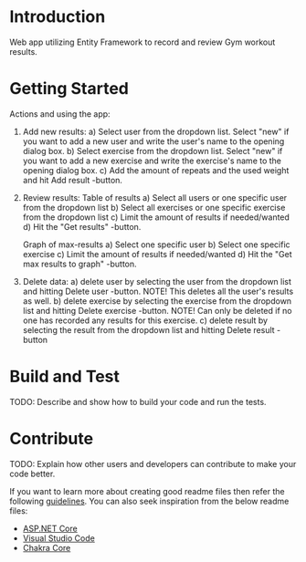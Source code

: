 # Introduction 
Web app utilizing Entity Framework to record and review Gym workout results.

# Getting Started

Actions and using the app:
1. Add new results: 
    a) Select user from the dropdown list. Select "new" if you want to add a new user and write the user's name to the opening dialog box. 
    b) Select exercise from the dropdown list. Select "new" if you want to add a new exercise and write the exercise's name to the opening dialog box. 
    c) Add the amount of repeats and the used weight and hit Add result -button. 

2. Review results: 
    Table of results
    a) Select all users or one specific user from the dropdown list
    b) Select all exercises or one specific exercise from the dropdown list
    c) Limit the amount of results if needed/wanted
    d) Hit the "Get results" -button.

    Graph of max-results
    a) Select one specific user
    b) Select one specific exercise
    c) Limit the amount of results if needed/wanted
    d) Hit the "Get max results to graph" -button.

3. Delete data:
    a) delete user by selecting the user from the dropdown list and hitting Delete user -button. NOTE! This deletes all the user's results as well.
    b) delete exercise by selecting the exercise from the dropdown list and hitting Delete exercise -button. NOTE! Can only be deleted if no one has recorded any results for this exercise.
    c) delete result by selecting the result from the dropdown list and hitting Delete result -button

# Build and Test
TODO: Describe and show how to build your code and run the tests. 

# Contribute
TODO: Explain how other users and developers can contribute to make your code better. 

If you want to learn more about creating good readme files then refer the following [guidelines](https://docs.microsoft.com/en-us/azure/devops/repos/git/create-a-readme?view=azure-devops). You can also seek inspiration from the below readme files:
- [ASP.NET Core](https://github.com/aspnet/Home)
- [Visual Studio Code](https://github.com/Microsoft/vscode)
- [Chakra Core](https://github.com/Microsoft/ChakraCore)